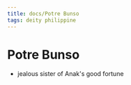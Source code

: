 ```yaml
---
title: docs/Potre Bunso
tags: deity philippine
---
```


# Potre Bunso
- jealous sister of Anak's good fortune